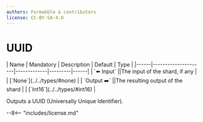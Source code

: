 ```yaml
---
authors: Formabble & contributors
license: CC-BY-SA-4.0
---
```



# UUID

<div class="sh-parameters" markdown="1">
| Name | Mandatory | Description | Default | Type |
|------|---------------------|-------------|---------|------|
| `⬅️ Input` ||The input of the shard, if any | | [`None`](../../types/#none) |
| `Output ➡️` ||The resulting output of the shard | | [`Int16`](../../types/#int16) |

</div>

Outputs a UUID (Universally Unique Identifier).

--8<-- "includes/license.md"


